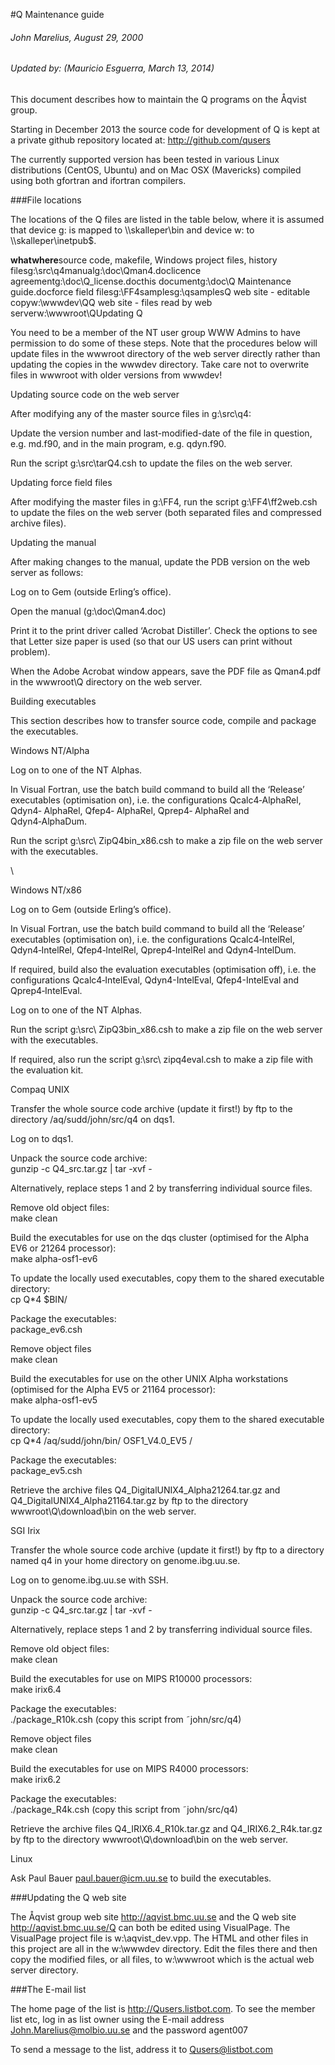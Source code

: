 #Q Maintenance guide

###### John Marelius, August 29, 2000
###### Updated by: (Mauricio Esguerra, March 13, 2014)

This document describes how to maintain the Q programs on the Åqvist
group.

Starting in December 2013 the source code for development of Q is
kept at a private github repository located at:
http://github.com/qusers

The currently supported version has been tested in various Linux
distributions (CentOS, Ubuntu) and on Mac OSX (Mavericks) compiled using
both gfortran and ifortran compilers.


###File locations

The locations of the Q files are listed in the table below, where it is
assumed that device
g: is mapped to \\\\skalleper\\bin and device
w: to \\\\skalleper\\inetpub\$.

**whatwhere**source code, makefile, Windows project files, history
filesg:\\src\\q4manualg:\\doc\\Qman4.doclicence
agreementg:\\doc\\Q\_license.docthis documentg:\\doc\\Q Maintenance
guide.docforce field filesg:\\FF4samplesg:\\qsamplesQ web site -
editable copyw:\\wwwdev\\QQ web site - files read by web
serverw:\\wwwroot\\QUpdating Q

You need to be a member of the NT user group WWW Admins to have
permission to do some of these steps. Note that the procedures below
will update files in the wwwroot directory of the web server directly
rather than updating the copies in the wwwdev directory. Take care not
to overwrite files in wwwroot with older versions from wwwdev!

Updating source code on the web server

After modifying any of the master source files in g:\\src\\q4:

Update the version number and last-modified-date of the file in
question, e.g. md.f90, and in the main program, e.g. qdyn.f90.

Run the script g:\\src\\tarQ4.csh to update the files on the web server.

Updating force field files

After modifying the master files in g:\\FF4, run the script
g:\\FF4\\ff2web.csh to update the files on the web server (both
separated files and compressed archive files).

Updating the manual

After making changes to the manual, update the PDB version on the web
server as follows:

Log on to Gem (outside Erling’s office).

Open the manual (g:\\doc\\Qman4.doc)

Print it to the print driver called ‘Acrobat Distiller’. Check the
options to see that Letter size paper is used (so that our US users can
print without problem).

When the Adobe Acrobat window appears, save the PDF file as Qman4.pdf in
the wwwroot\\Q directory on the web server.

Building executables

This section describes how to transfer source code, compile and package
the executables.

Windows NT/Alpha

Log on to one of the NT Alphas.

In Visual Fortran, use the batch build command to build all the
‘Release’ executables (optimisation on), i.e. the configurations
Qcalc4‑AlphaRel, Qdyn4‑ AlphaRel, Qfep4‑ AlphaRel, Qprep4‑ AlphaRel and
Qdyn4‑AlphaDum.

Run the script g:\\src\\ ZipQ4bin\_x86.csh to make a zip file on the web
server with the executables.

\

Windows NT/x86

Log on to Gem (outside Erling’s office).

In Visual Fortran, use the batch build command to build all the
‘Release’ executables (optimisation on), i.e. the configurations
Qcalc4‑IntelRel, Qdyn4‑IntelRel, Qfep4‑IntelRel, Qprep4‑IntelRel and
Qdyn4‑IntelDum.

If required, build also the evaluation executables (optimisation off),
i.e. the configurations Qcalc4‑IntelEval, Qdyn4-IntelEval,
Qfep4-IntelEval and Qprep4‑IntelEval.

Log on to one of the NT Alphas.

Run the script g:\\src\\ ZipQ3bin\_x86.csh to make a zip file on the web
server with the executables.

If required, also run the script g:\\src\\ zipq4eval.csh to make a zip
file with the evaluation kit.

Compaq UNIX

Transfer the whole source code archive (update it first!) by ftp to the
directory /aq/sudd/john/src/q4 on dqs1.

Log on to dqs1.

Unpack the source code archive:\
 gunzip -c Q4\_src.tar.gz | tar -xvf -

Alternatively, replace steps 1 and 2 by transferring individual source
files.

Remove old object files:\
 make clean

Build the executables for use on the dqs cluster (optimised for the
Alpha EV6 or 21264 processor):\
 make alpha-osf1-ev6

To update the locally used executables, copy them to the shared
executable directory:\
 cp Q\*4 \$BIN/

Package the executables:\
 package\_ev6.csh

Remove object files\
 make clean

Build the executables for use on the other UNIX Alpha workstations
(optimised for the Alpha EV5 or 21164 processor):\
 make alpha-osf1-ev5

To update the locally used executables, copy them to the shared
executable directory:\
 cp Q\*4 /aq/sudd/john/bin/ OSF1\_V4.0\_EV5 /

Package the executables:\
 package\_ev5.csh

Retrieve the archive files Q4\_DigitalUNIX4\_Alpha21264.tar.gz and
Q4\_DigitalUNIX4\_Alpha21164.tar.gz by ftp to the directory
wwwroot\\Q\\download\\bin on the web server.

SGI Irix

Transfer the whole source code archive (update it first!) by ftp to a
directory named q4 in your home directory on genome.ibg.uu.se.

Log on to genome.ibg.uu.se with SSH.

Unpack the source code archive:\
 gunzip -c Q4\_src.tar.gz | tar -xvf -

Alternatively, replace steps 1 and 2 by transferring individual source
files.

Remove old object files:\
 make clean

Build the executables for use on MIPS R10000 processors:\
 make irix6.4

Package the executables:\
 ./package\_R10k.csh (copy this script from ˜john/src/q4)

Remove object files\
 make clean

Build the executables for use on MIPS R4000 processors:\
 make irix6.2

Package the executables:\
 ./package\_R4k.csh (copy this script from ˜john/src/q4)

Retrieve the archive files Q4\_IRIX6.4\_R10k.tar.gz and
Q4\_IRIX6.2\_R4k.tar.gz by ftp to the directory
wwwroot\\Q\\download\\bin on the web server.

Linux

Ask Paul Bauer paul.bauer@icm.uu.se to build the executables.

###Updating the Q web site

The Åqvist group web site http://aqvist.bmc.uu.se and the Q web site
http://aqvist.bmc.uu.se/Q can both be edited using VisualPage. The
VisualPage project file is w:\\aqvist\_dev.vpp. The HTML and other files
in this project are all in the w:\\wwwdev directory. Edit the files
there and then copy the modified files, or all files, to w:\\wwwroot
which is the actual web server directory.

###The E-mail list

The home page of the list is http://Qusers.listbot.com. To see the
member list etc, log in as list owner using the E-mail address
John.Marelius@molbio.uu.se and the password agent007

To send a message to the list, address it to Qusers@listbot.com

